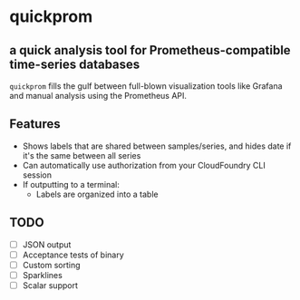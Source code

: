 # quickprom
## a quick analysis tool for Prometheus-compatible time-series databases

`quickprom` fills the gulf between full-blown visualization tools like Grafana and manual analysis
using the Prometheus API.

## Features

- Shows labels that are shared between samples/series, and hides date if it's the same between all series
- Can automatically use authorization from your CloudFoundry CLI session
- If outputting to a terminal:
	- Labels are organized into a table

## TODO

- [ ] JSON output
- [ ] Acceptance tests of binary
- [ ] Custom sorting
- [ ] Sparklines
- [ ] Scalar support
